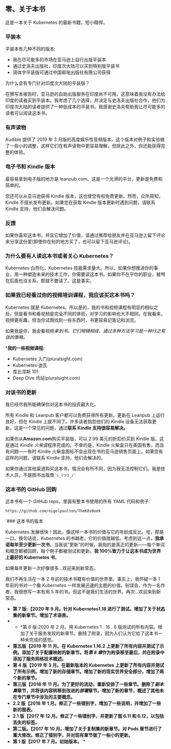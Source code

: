 ## 零、关于本书

这是一本关于 Kubernetes 的最新书籍，短小精悍。

### 平装本

平装本有几种不同的版本:

*   我在尽可能多的市场在亚马逊上自行出版平装本
*   通过史洛夫出版社，印度次大陆可以买到特别版平装书
*   简体字平装版可通过中国邮电出版社有限公司获得

为什么会有专门针对印度次大陆的平装版？

在撰写本报告时，亚马逊的自助出版服务在印度尚不可用。这意味着我没有办法给印度的读者买到平装本。我考虑了几个选择，并决定与史洛夫出版社合作，他们为印度次大陆的读者提供了一种低成本的平装书。我感谢史洛夫帮助我让尽可能多的读者可以阅读这本书。

### 有声读物

Audible 提供了 2019 年 3 月版的高度娱乐性音频版本。这个版本对例子和实验做了一些小的调整，这样它们在有声读物中更容易理解。但除此之外，你还能获得完整的体验。

### 电子书和 Kindle 版本

最容易拿到电子版的地方是 leanpub.com。这是一个光滑的平台，更新是免费和简单的。

您还可以从亚马逊获得 Kindle 版本，这也使您有权免费更新。然而，众所周知，Kindle 不擅长发布更新。如果您在获取 Kindle 版本更新时遇到问题，请联系 Kindle 支持，他们会解决问题。

### 反馈

如果你喜欢这本书，并且它增加了价值，请通过推荐给朋友并在亚马逊上留下评论来分享这份爱(即使你在别的地方买了，也可以留下亚马逊评论)。

### 为什么要有人读这本书或者关心 Kubernetes？

Kubernetes 白热化，Kubernetes 技能需求量大。所以，如果你想推进你的事业，用一种塑造未来的技术工作，你需要读这本书。如果你不在乎你的职业，被甩在后面也没关系，那就不要读了。这是事实。

### 如果我已经看过你的视频培训课程，我应该买这本书吗？

Kubernetes 就是 Kubernetes。所以是的，我的书和视频课程有明显的相似之处。但是看书和看视频是完全不同的体验，对学习的影响也大不相同。在我看来，视频更有趣，但当你试图找到一些东西时，书更容易记笔记和浏览。

如果我是你，我会看视频*拿到书。它们相辅相成，通过多种方法学习是一种行之有效的策略。*

 ***我的一些视频课程:**

*   Kubernetes 入门(pluralsight.com)
*   Kubernetes·迪瓦
*   库比涅斯 101
*   Deep Dive 坞站(pluralsight.com)

### 对该书的更新

我已经尽我所能确保你对这本书的投资最大化。

所有 Kindle 和 Leanpub 客户都可以免费获得所有更新。更新在 Leanpub 上运行良好，但在 Kindle 上就不同了。许多读者抱怨他们的 Kindle 设备无法获取更新。这是一个常见的问题，通过**联系 Kindle 支持很容易解决。**

如果你从**Amazon.com**购买平装版，可以 2.99 美元的折扣价买到 Kindle 版。这是通过 *Kindle 火柴盒*程序完成的。不幸的是，Kindle 火柴盒只在美国有售，而且有问题——有时 Kindle 火柴盒图标不会出现在书的亚马逊销售页面上。如果您有这样的问题，请联系 Kindle 支持，他们会解决的。

如果你通过其他渠道购买这本书，情况会有所不同，因为我无法控制它们。我是技术人员，不是图书出版商`¯\_(ツ)_/¯`

### 这本书的 GitHub 回购

这本书有一个 GitHub repo，里面有整本书使用的所有 YAML 代码和例子:

```
https://github.com/nigelpoulton/TheK8sBook 
```

 `### 这本书的版本

Kubernetes 发展很快！因此，像这样一本书的价值与它的年龄成反比。哇，那是一口。换句话说，Kubernetes 的书越老，它的价值就越低。考虑到这一点，**我承诺每年至少更新一次书**。当我说“更新”的时候，我指的是真正的更新——每个单词和概念都被回顾，每个例子都被测试和更新。**我 100%致力于让这本书成为世界上最好的 Kubernetes 书**。

如果每年更新一次好像很多…欢迎来到新常态。

我们不再生活在一本 2 年前的技术书籍有价值的世界里。事实上，我怀疑一本 1 年前的书对一个像 Kubernetes 一样发展迅速的主题的价值。别误会，作为一名作者，我很想写一本有用 5 年的书。但这不是我们生活的世界。再次…欢迎来到新常态。

*   **第 7 版:【2020 年 9 月。针对 Kubernetes1.18 进行了测试。增加了关于状态集的新章节。增加了术语表。**
*   * *第 6 版:2020 年 2 月。用 Kubernetes 1 . 16 . 6 版测试的所有内容。增加了关于服务发现的新章节。删除了附录，因为人们认为它给了这本书一种未完成的感觉。
*   **第五版【2019 年 11 月。在 Kubernetes 1.16.2 上更新了所有内容并测试了示例。添加了关于配置映射的新章节。将*第 8 章*作为附录移至最后，并在附录中添加了服务网格技术概述。**
*   **第 4 版【2019 年 3 月。在最新版本的 Kubernetes 上更新了所有内容并测试了所有示例。增加了新的存储章节。增加了新的现实世界安全部分，增加了两个新的章节。**
*   **第三版【2018 年 11 月。为了更好的流动，重新安排了一些章节。删除了*副本集*章节，并将该内容转移到改进的*部署*章节。增加了新的章节，概述了其他未在专门章节中涉及的主要概念。**
*   **2.2 版【2018 年 1 月。修正了一些错别字，增加了一些说明，并增加了一些新的图表。**
*   **2.1 版【2017 年 12 月。修正了一些错别字，并更新了图 6.11 和 6.12，以包括丢失的标签。**
*   **第二版。【2017 年 10 月。增加了关于复制集的新章节。对 Pods 章节进行了重大修改。修正了错别字，并对现有章节做了一些小的更新。**
*   **第 1 版【2017 年 7 月。初始版本。**`*